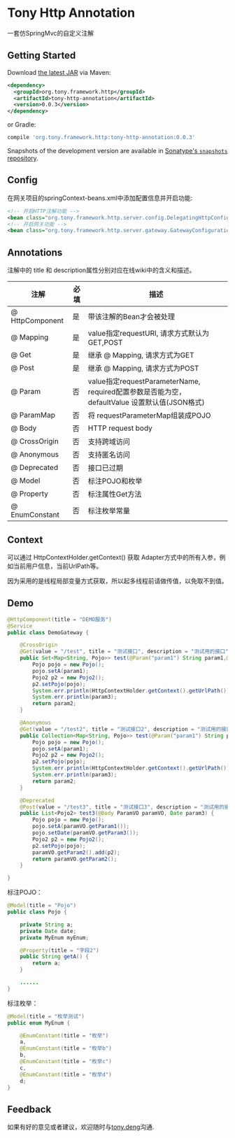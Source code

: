 # Tony Http Annotation

一套仿SpringMvc的自定义注解

## Getting Started

Download [the latest JAR][3] via Maven:
```xml
<dependency>
  <groupId>org.tony.framework.http</groupId>
  <artifactId>tony-http-annotation</artifactId>
  <version>0.0.3</version>
</dependency>
```
or Gradle:
```groovy
compile 'org.tony.framework.http:tony-http-annotation:0.0.3'
```

Snapshots of the development version are available in [Sonatype's `snapshots` repository][snap].


## Config

在网关项目的springContext-beans.xml中添加配置信息并开启功能:
```xml
<!-- 开启HTTP注解功能 -->
<bean class="org.tony.framework.http.server.config.DelegatingHttpConfiguration"/>
<!-- 开启网关功能 -->
<bean class="org.tony.framework.http.server.gateway.GatewayConfiguration"/>
```

## Annotations

注解中的 title 和 description属性分别对应在线wiki中的含义和描述。

| 注解     |  必填    |描述    |
| ------  | ------ |------ |
| @ HttpComponent |是|带该注解的Bean才会被处理|
| @ Mapping|是|value指定requestURI, 请求方式默认为GET,POST|
| @ Get|是|继承 @ Mapping, 请求方式为GET|
| @ Post|是|继承 @ Mapping, 请求方式为POST|
| @ Param|否|value指定requestParameterName, required配置参数是否能为空，defaultValue 设置默认值(JSON格式)|
| @ ParamMap|否|将 requestParameterMap组装成POJO|
| @ Body|否|HTTP request body|
| @ CrossOrigin|否|支持跨域访问|
| @ Anonymous|否|支持匿名访问|
| @ Deprecated|否|接口已过期|
| @ Model|否| 标注POJO和枚举|
| @ Property |否| 标注属性Get方法|
| @ EnumConstant|否| 标注枚举常量|

## Context

可以通过 HttpContextHolder.getContext() 获取 Adapter方式中的所有入参，例如当前用户信息，当前UrlPath等。

因为采用的是线程局部变量方式获取，所以起多线程前请做传值，以免取不到值。

## Demo

```java
@HttpComponent(title = "DEMO服务")
@Service
public class DemoGateway {

	@CrossOrigin
	@Get(value = "/test", title = "测试接口", description = "测试用的接口")
	public Set<Map<String, Pojo>> test(@Param("param1") String param1,@Param(value = "param2") Set<Map<String, Pojo>> param2,@Param(value = "param5", required = false) Date param3) {
		Pojo pojo = new Pojo();
		pojo.setA(param1);
		Pojo2 p2 = new Pojo2();
		p2.setPojo(pojo);
		System.err.println(HttpContextHolder.getContext().getUrlPath());
		System.err.println(param3);
		return param2;
	}

	@Anonymous
	@Get(value = "/test2", title = "测试接口2", description = "测试用的接口")
	public Collection<Map<String, Pojo>> test(@Param("param1") String param1,@Param(value = "param2") Collection<Map<String, Pojo>> param2, @Param(value = "param5", required = false) Date param3) {
		Pojo pojo = new Pojo();
		pojo.setA(param1);
		Pojo2 p2 = new Pojo2();
		p2.setPojo(pojo);
		System.err.println(HttpContextHolder.getContext().getUrlPath());
		System.err.println(param3);
		return param2;
	}

	@Deprecated
	@Post(value = "/test3", title = "测试接口3", description = "测试用的接口")
	public List<Pojo2> test3(@Body ParamVO paramVO, Date param3) {
		Pojo pojo = new Pojo();
		pojo.setA(paramVO.getParam1());
		pojo.setDate(paramVO.getParam3());
		Pojo2 p2 = new Pojo2();
		p2.setPojo(pojo);
		paramVO.getParam2().add(p2);
		return paramVO.getParam2();
	}

}
```

标注POJO：

```java
@Model(title = "Pojo")
public class Pojo {

	private String a;
	private Date date;
	private MyEnum myEnum;

	@Property(title = "字段2")
	public String getA() {
		return a;
	}

	......
}
```

标注枚举：

```java
@Model(title = "枚举测试")
public enum MyEnum {

	@EnumConstant(title = "枚举")
	a, 
	@EnumConstant(title = "枚举b")
	b, 
	@EnumConstant(title = "枚举c")
	c, 
	@EnumConstant(title = "枚举d")
	d;
}
```

## Feedback

如果有好的意见或者建议，欢迎随时与[tony.deng][mail]沟通.

 [1]: #
 [2]: #
 [3]: #
 [snap]: #
 [mail]: mailto:dz_005@163.com